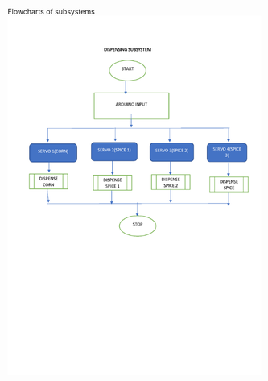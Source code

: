 Flowcharts of subsystems
![](https://github.com/f-division-2019-2020-odd/Repo-03/blob/master/DISPENSING-SUBSYSTEM.jpg?raw=true)